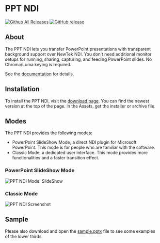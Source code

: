 # PPT NDI

[![Github All Releases](https://img.shields.io/github/downloads/ykhwong/ppt-ndi/total.svg?style=flat-square)]()
[![GitHub release](https://img.shields.io/github/release/ykhwong/ppt-ndi.svg?style=flat-square)](https://GitHub.com/ykhwong/ppt-ndi/releases/)

## About

The PPT NDI lets you transfer PowerPoint presentations with transparent background support over NewTek NDI. You don't need additional monitor setups for running, sharing, capturing, and feeding PowerPoint slides. No Chroma/Luma keying is required.

See the [documentation](https://ykhwong.github.io/ppt-ndi) for details.

## Installation

To install the PPT NDI, visit the [download page](https://github.com/ykhwong/ppt-ndi/releases). You can find the newest version at the top of the page. In the Assets, get the installer or archive file.

## Modes
The PPT NDI provides the following modes:
* PowerPoint SlideShow Mode, a direct NDI plugin for Microsoft PowerPoint. This mode is for people who are familiar with the software.
* Classic Mode, a dedicated user interface. This mode provides more functionalities and a faster transition effect.

### PowerPoint SlideShow Mode

![PPT NDI Mode: SlideShow](https://raw.githubusercontent.com/ykhwong/ppt-ndi/master/resources/ppt_ndi_slideshow_integration.png)

### Classic Mode

![PPT NDI Screenshot](https://raw.githubusercontent.com/ykhwong/ppt-ndi/master/resources/ppt_ndi_sshot.png)

## Sample

Please also download and open the [sample.pptx](https://github.com/ykhwong/ppt-ndi/raw/master/resources/sample.pptx) file to see some examples of the lower thirds:
